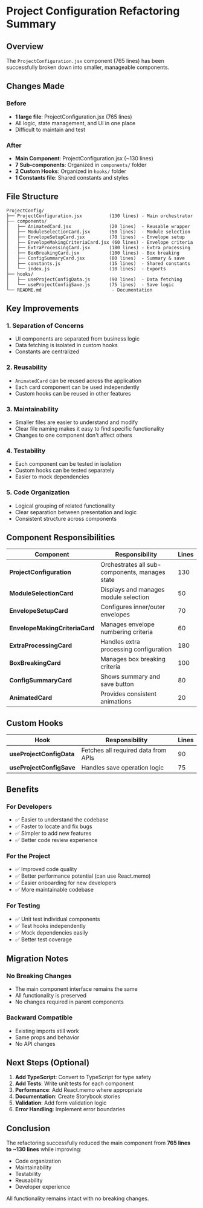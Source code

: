 # Project Configuration Refactoring Summary

## Overview
The `ProjectConfiguration.jsx` component (765 lines) has been successfully broken down into smaller, manageable components.

## Changes Made

### Before
- **1 large file**: ProjectConfiguration.jsx (765 lines)
- All logic, state management, and UI in one place
- Difficult to maintain and test

### After
- **Main Component**: ProjectConfiguration.jsx (~130 lines)
- **7 Sub-components**: Organized in `components/` folder
- **2 Custom Hooks**: Organized in `hooks/` folder
- **1 Constants file**: Shared constants and styles

## File Structure

```
ProjectConfig/
├── ProjectConfiguration.jsx          (130 lines) - Main orchestrator
├── components/
│   ├── AnimatedCard.jsx              (20 lines)  - Reusable wrapper
│   ├── ModuleSelectionCard.jsx       (50 lines)  - Module selection
│   ├── EnvelopeSetupCard.jsx         (70 lines)  - Envelope setup
│   ├── EnvelopeMakingCriteriaCard.jsx (60 lines) - Envelope criteria
│   ├── ExtraProcessingCard.jsx       (180 lines) - Extra processing
│   ├── BoxBreakingCard.jsx           (100 lines) - Box breaking
│   ├── ConfigSummaryCard.jsx         (80 lines)  - Summary & save
│   ├── constants.js                  (15 lines)  - Shared constants
│   └── index.js                      (10 lines)  - Exports
├── hooks/
│   ├── useProjectConfigData.js       (90 lines)  - Data fetching
│   └── useProjectConfigSave.js       (75 lines)  - Save logic
└── README.md                          - Documentation
```

## Key Improvements

### 1. **Separation of Concerns**
- UI components are separated from business logic
- Data fetching is isolated in custom hooks
- Constants are centralized

### 2. **Reusability**
- `AnimatedCard` can be reused across the application
- Each card component can be used independently
- Custom hooks can be reused in other features

### 3. **Maintainability**
- Smaller files are easier to understand and modify
- Clear file naming makes it easy to find specific functionality
- Changes to one component don't affect others

### 4. **Testability**
- Each component can be tested in isolation
- Custom hooks can be tested separately
- Easier to mock dependencies

### 5. **Code Organization**
- Logical grouping of related functionality
- Clear separation between presentation and logic
- Consistent structure across components

## Component Responsibilities

| Component | Responsibility | Lines |
|-----------|---------------|-------|
| **ProjectConfiguration** | Orchestrates all sub-components, manages state | 130 |
| **ModuleSelectionCard** | Displays and manages module selection | 50 |
| **EnvelopeSetupCard** | Configures inner/outer envelopes | 70 |
| **EnvelopeMakingCriteriaCard** | Manages envelope numbering criteria | 60 |
| **ExtraProcessingCard** | Handles extra processing configuration | 180 |
| **BoxBreakingCard** | Manages box breaking criteria | 100 |
| **ConfigSummaryCard** | Shows summary and save button | 80 |
| **AnimatedCard** | Provides consistent animations | 20 |

## Custom Hooks

| Hook | Responsibility | Lines |
|------|---------------|-------|
| **useProjectConfigData** | Fetches all required data from APIs | 90 |
| **useProjectConfigSave** | Handles save operation logic | 75 |

## Benefits

### For Developers
- ✅ Easier to understand the codebase
- ✅ Faster to locate and fix bugs
- ✅ Simpler to add new features
- ✅ Better code review experience

### For the Project
- ✅ Improved code quality
- ✅ Better performance potential (can use React.memo)
- ✅ Easier onboarding for new developers
- ✅ More maintainable codebase

### For Testing
- ✅ Unit test individual components
- ✅ Test hooks independently
- ✅ Mock dependencies easily
- ✅ Better test coverage

## Migration Notes

### No Breaking Changes
- The main component interface remains the same
- All functionality is preserved
- No changes required in parent components

### Backward Compatible
- Existing imports still work
- Same props and behavior
- No API changes

## Next Steps (Optional)

1. **Add TypeScript**: Convert to TypeScript for type safety
2. **Add Tests**: Write unit tests for each component
3. **Performance**: Add React.memo where appropriate
4. **Documentation**: Create Storybook stories
5. **Validation**: Add form validation logic
6. **Error Handling**: Implement error boundaries

## Conclusion

The refactoring successfully reduced the main component from **765 lines to ~130 lines** while improving:
- Code organization
- Maintainability
- Testability
- Reusability
- Developer experience

All functionality remains intact with no breaking changes.